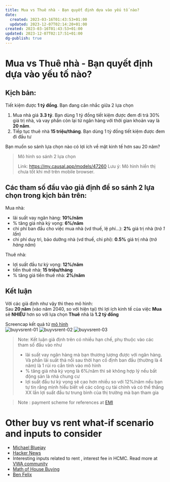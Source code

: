 ```yaml
---
title: Mua vs Thuê nhà - Bạn quyết định dựa vào yếu tố nào?
date:
  created: 2023-03-16T01:43:53+01:00
  updated: 2023-12-07T02:14:20+01:00
created: 2023-03-16T01:43:53+01:00
updated: 2023-12-07T02:17:51+01:00
dg-publish: true
---
```


# Mua vs Thuê nhà - Bạn quyết định dựa vào yếu tố nào?

## **Kịch bản**:

Tiết kiệm được **1 tỷ đồng**. Bạn đang cân nhắc giữa 2 lựa chọn

1. Mua nhà giá **3.3 tỷ**. Bạn dùng 1 tỷ đồng tiết kiệm được đem đi trả 30% giá trị nhà, và vay phần còn lại từ ngân hàng với thời gian khoản vay là **20 năm**.
2. Tiếp tục thuê nhà **15 triệu/tháng**. Bạn dùng 1 tỷ đồng tiết kiệm được đem đi đầu tư

Bạn muốn so sánh lựa chọn nào có lợi ích về mặt kinh tế hơn sau 20 năm?

> Mô hình so sánh 2 lựa chọn
>
> Link: <https://my.causal.app/models/47260>
> Lưu ý: Mô hình hiển thị chưa tốt khi mở trên mobile browser.

## Các tham số đầu vào giả định để so sánh 2 lựa chọn trong kịch bản trên:

Mua nhà:

- lãi suất vay ngân hàng: **10%/năm**
- % tăng giá nhà kỳ vọng: **6%/năm**
- chi phí ban đầu cho việc mua nhà (vd thuế, lệ phí...): **2%** giá trị nhà (_trả 1 lần_)
- chi phí duy trì, bảo dưỡng nhà (vd thuế, chi phí): **0.5%** giá trị nhà (_trả hàng năm_)

Thuê nhà:

- lợi suất đầu tư kỳ vọng: **12%/năm**
- tiền thuê nhà: **15 triệu/tháng**
- % tăng giá tiền thuê nhà: **2%/năm**

## Kết luận

Với các giả định như vậy thì theo mô hình:<br>
Sau **20 năm** (vào năm 2040, so với hiện tại) thì lợi ích kinh tế của việc **Mua** sẽ **NHIỀU** hơn so với lựa chọn **Thuê** nhà là **1.2 tỷ đồng**<br>

Screencap kết quả từ [mô hình](https://my.causal.app/models/47260)<br>
![buyvsrent-01](https://i.imgur.com/Br21uxw.jpg)
![buyvsrent-02](https://i.imgur.com/dcjtrBA.jpg)
![buyvsrent-03](https://i.imgur.com/j1YQfbO.jpg)

> Note: Kết luận giả định trên có nhiều hạn chế, phụ thuộc vào các tham số đầu vào như
>
> - lãi suất vay ngân hàng mà bạn thương lượng được với ngân hàng. Và phần lãi suất thả nổi sau thời hạn cố định ban đầu (thường là 4 năm) là 1 rủi ro cần tính vào mô hình
> - % tăng giá nhà kỳ vọng là 6%/năm thì sẽ không hợp lý nếu bất động sản là nhà chung cư
> - lợi suất đầu tư kỳ vọng sẽ cao hơn nhiều so với 12%/năm nếu bạn tự tin rằng mình hiểu biết về các công cụ tài chính và có thể thắng XX lần lợi suất đầu tư trung bình của thị trường mà bạn tham gia

> Note : payment scheme for references at [EMI](equated-monthly-installment.md)

# Other buy vs rent what-if scenario and inputs to consider

- [Michael Bluejay](https://michaelbluejay.com/house/rentvsbuy.html)
- [Hacker News](https://news.ycombinator.com/item?id=27882355)
- Interesting inputs related to rent , interest fee in HCMC. Read more at [VWA community](https://www.facebook.com/groups/CoVanTaichinhVietnam/posts/2825488891037237/)
- [Math of House Buying](https://www.intmath.com/money-math/3-math-of-house-buying.php)
- [Ben Felix](https://www.youtube.com/watch?v=q9Golcxjpi8)